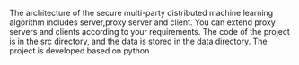 The architecture of the secure multi-party distributed machine learning algorithm includes server,proxy server and client. You can extend proxy servers and clients according to your  requirements. 
The code of the project is in the src directory, and the data is stored in the data directory.
The project is developed based on python
